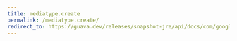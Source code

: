 ```yaml
---
title: mediatype.create
permalink: /mediatype.create/
redirect_to: https://guava.dev/releases/snapshot-jre/api/docs/com/google/common/net/MediaType.html#create-java.lang.String-java.lang.String-
---
```

